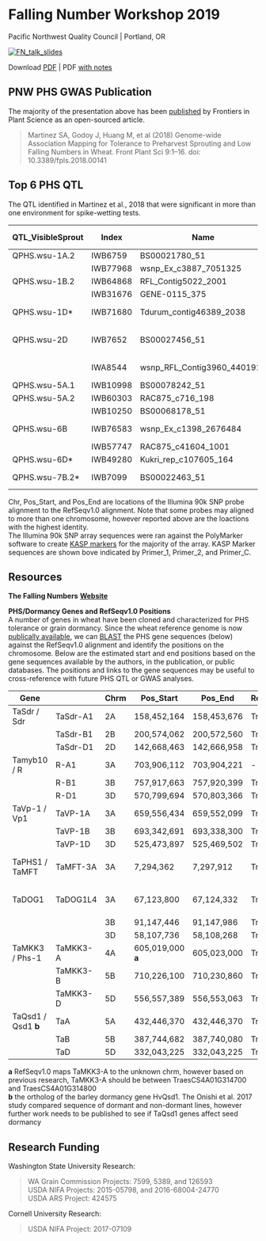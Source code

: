 # Falling Number Workshop 2019  
Pacific Northwest Quality Council | Portland, OR  

[![FN_talk_slides](https://github.com/shantel-martinez/Lab_Resources/blob/master/example_img/SMartinez%20FN%20Workshop%2001.30.2019.png)](https://github.com/shantel-martinez/FNWorkshop2019/blob/master/SMartinez%20FN%20Workshop%2001.30.2019.pdf)

Download [PDF](https://github.com/shantel-martinez/FNWorkshop2019/blob/master/SMartinez%20FN%20Workshop%2001.30.2019.pdf) | PDF [with notes](https://github.com/shantel-martinez/FNWorkshop2019/blob/master/SMartinez%20FN%20Workshop%2001.30.2019%20Notes.pdfs) 

## PNW PHS GWAS Publication  
The majority of the presentation above has been [published](https://www.frontiersin.org/articles/10.3389/fpls.2018.00141/full) by Frontiers in Plant Science as an open-sourced article.   
> Martinez SA, Godoy J, Huang M, et al (2018) Genome-wide Association Mapping for Tolerance to Preharvest Sprouting and Low Falling Numbers in Wheat. Front Plant Sci 9:1–16. doi: 10.3389/fpls.2018.00141 

## Top 6 PHS QTL 
The QTL identified in Martinez et al., 2018 that were significant in more than one environment for spike-wetting tests.   

| QTL_VisibleSprout | Index    | Name                        | Chr   | Pos_Start   | Pos_End     | Environment                | Favorable Allele | Primer_1                  | Primer_2                  | Primer_C                 |
| -------------- | -------- | --------------------------- | ----- | ----------- | ----------- | -------------------------- | ---------------- | ------------------------- | ------------------------- | ------------------------ |
| QPHS.wsu-1A.2  | IWB6759  | BS00021780_51               | 1A    | 591,950,221 | 591,950,321 | P14 d3                     | A/G              | acacgacACcaagtgcacA       | acacgacACcaagtgcacG       | ccttcagttgtgagctGtgaG    |
|                | IWB77968 | wsnp_Ex_c3887_7051325       | 1A    | -           | -           | P14 d3                     | A/G              | gActCgcCataacTtttgttTcA   | gActCgcCataacTtttgttTcG   | acagagatggaccaacctgG     |
| QPHS.wsu-1B.2  | IWB64868 | RFL_Contig5022_2001         | 1B    | 663,047,736 | 663,047,836 | C14 d4                     | A/G              | tgctgctgatcGcgctgT        | tgctgctgatcGcgctgC        | cgtttcacacagttcgcg       |
|                | IWB31676 | GENE-0115_375               | 1A    | 574,831,161 | 574,831,061 | P16 d3                     | A/G              | gggtatgggtacagctttataaacA | gggtatgggtacagctttataaacC | agtgcttcataccaccttgC     |
| QPHS.wsu-1D*   | IWB71680 | Tdurum_contig46389_2038     | 3B | 29,355,667  | 29,355,567  | P14, P16 d6, P16 SI        | A/G              | agctgcatAtgtttccaaAtacT   | agctgcatAtgtttccaaAtacC   | tcaAaaggCttcttCAaaaaCCAA |
| QPHS.wsu-2D    | IWB7652  | BS00027456_51               | 2D    | 351,983,138 | 351,983,038 | C14 d4, C14 d5, C14 d6, d7 | T/C              | -                         | -                         | -                        |
|                | IWA8544  | wsnp_RFL_Contig3960_4401914 | 2D    | 277,937,915 | 277,937,815 | P16 d3, P16 d4, C14 SI     | A/G              | ggaatatagatgggaccactagcA  | ggaatatagatgggaccactagcG  | acagataaaaggaaccggcA     |
| QPHS.wsu-5A.1  | IWB10998 | BS00078242_51               | 5A    | 469,612,740 | 469,612,640 | C14 SI                     | T/C              | acaccaattgcccttatctaccT   | acaccaattgcccttatctaccC   | aattcttgagggcgtccgag     |
| QPHS.wsu-5A.2  | IWB60303 | RAC875_c716_198             | 5D | 424,663,024 | 424,663,123 | C15 d7                     | A/G              | agtctgactggaacatcccA      | agtctgactggaacatcccG      | ggaagttcgagacgtacatattcA |
|                | IWB10250 | BS00068178_51               | 5A    | 540,052,088 | 540,052,188 | P15 d5                     | T/C              | catcagtccaagaagacgatgaT   | catcagtccaagaagacgatgaC   | ggtgtctccgtcccaagtac     |
| QPHS.wsu-6B    | IWB76583 | wsnp_Ex_c1398_2676484       | 6B    | 417,238,843 | 417,238,653 | P14 d6, P14 SI, P14 d5     | A/G              | tggtttccatgtgaattAgagtcA  | tggtttccatgtgaattAgagtcG  | tgggaaaacaaaggggcgG      |
|                | IWB57747 | RAC875_c41604_1001          | 6B    | 309,775,161 | 309,775,061 | P16 SI                     | A/G              | ctgcttcgccacaccacA        | ctgcttcgccacaccacG        | gatggcgaagaacaacaggc     |
| QPHS.wsu-6D*   | IWB49280 | Kukri_rep_c107605_164       | 6D    | -           | -           | P15 d7                     | A/G              | GgctgaatggTtgaagtttgataaT | GgctgaatggTtgaagtttgataaC | caaagcatgaaagaaagggagT   |
| QPHS.wsu-7B.2* | IWB7099  | BS00022463_51               | 7B    | 608,810,414 | 608,810,514 | C14 d5, C14 SI, P16 SI     | A/G              | gtcagacatgaaagtagttgactcA | gtcagacatgaaagtagttgactcG | tgtaGccagtttcctttgtctcC  |

Chr, Pos_Start, and Pos_End are locations of the Illumina 90k SNP probe alignment to the RefSeqv1.0 alignment. Note that some probes may aligned to more than one chromosome, however reported above are the loactions with the highest identity.   
The Illumina 90k SNP array sequences were ran against the PolyMarker software to create [KASP markers](http://polymarker.tgac.ac.uk/Markdown?md=DesignedPrimers) for the majority of the array. KASP Marker sequences are shown bove indicated by Primer_1, Primer_2, and Primer_C.      

## Resources  
**The Falling Numbers** [**Website**](http://steberlab.org/project7599.php)  

**PHS/Dormancy Genes and RefSeqv1.0 Positions**    
A number of genes in wheat have been cloned and characterized for PHS tolerance or grain dormancy. Since the wheat reference genome is now [publically available](https://www.wheatgenome.org/News/Latest-news/Reference-Sequence), we can [BLAST](https://urgi.versailles.inra.fr/blast_iwgsc/blast.php) the PHS gene sequences (below) against the RefSeqv1.0 alignment and identify the positions on the chromosome. Below are the estimated start and end positions based on the gene sequences available by the authors, in the publication, or public databases. The positions and links to the gene sequences may be useful to cross-reference with future PHS QTL or GWAS analyses.  

| Gene   |  | Chrm | Pos_Start    | Pos_End      | RefSeqv1.0_Gene_Name     | Reference        | Gene_Seq            |
| ------- | ------------ | ---- | ------------ | ------------ | ----------------------------------------- | ---------------------- | ------------------------------------------------------------ |
| TaSdr /    Sdr  | TaSdr-A1     | 2A   | 158,452,164  | 158,453,676  | TraesCS2A01G191400                        | [Zhang et al., 2014](https://link.springer.com/article/10.1007/s11032-013-9935-8)     | [KF021988](http://getentry.ddbj.nig.ac.jp/getentry/na/KF021988?filetype=html) |
|   | TaSdr-B1     | 2B   | 200,574,062  | 200,572,560  | TraesCS2B02G215300                        |                        | [KF021990](http://getentry.ddbj.nig.ac.jp/getentry/na/KF021990?filetype=html) |
|   | TaSdr-D1     | 2D   | 142,668,463  | 142,666,958  | TraesCS2D01G196200                        |                        | [KF021992](http://getentry.ddbj.nig.ac.jp/getentry/na/KF021992?filetype=html) |
| Tamyb10 /  R  | R-A1         | 3A   | 703,906,112  | 703,904,221  | - | [Himi et al., 2011]()      | [AB599721](https://www.ebi.ac.uk/ena/data/view/AB599721)               |
|   | R-B1         | 3B   | 757,917,663  | 757,920,399  | TraesCS3B01G515900                        |                        | [AB191459](https://www.ebi.ac.uk/ena/data/view/AB191459)                 |
|    | R-D1         | 3D   | 570,799,694  | 570,803,366  | TraesCS3D01G468400                        |                        | [AB191460](https://www.ebi.ac.uk/ena/data/view/AB191460)                 |
| TaVp-1 / Vp1      | TaVP-1A      | 3A   | 659,556,434  | 659,552,099  | TraesCS3A01G417300                        | [Yang et al., 2014](https://www.ncbi.nlm.nih.gov/pmc/articles/PMC5097096/)      | [Vp-1A](https://www.ncbi.nlm.nih.gov/gene/?term=Vp-1A) |
|   | TaVP-1B      | 3B   | 693,342,691  | 693,338,300  | TraesCS3B01G452200                        |                        | [AJ400713](http://getentry.ddbj.nig.ac.jp/getentry/na/AJ400713?filetype=html) |
|    | TaVP-1D      | 3D   | 525,473,897  | 525,469,502  | TraesCS3D01G412800                        |                        | [AJ400714](http://getentry.ddbj.nig.ac.jp/getentry/na/AJ400714?filetype=html) |
| TaPHS1 / TaMFT    | TaMFT-3A     | 3A   | 7,294,362    | 7,297,912    | TraesCS3A02G006600                        | [Nakamura et al., 2011](http://www.plantcell.org/content/23/9/3215)  | [G1UE17 ](https://www.uniprot.org/uniprot/G1UE17)                       |
| TaDOG1       | TaDOG1L4     | 3A   | 67,123,800   | 67,124,332   | TraesCS3A01G103500                        | [Ashikawa et al., 2013](http://www.sciencedirect.com/science/article/pii/S0168945213000678) | [AB555729](https://www.ebi.ac.uk/ena/data/view/AB555729)                 |
|   |              | 3B   | 91,147,446   | 91,147,986   | TraesCS3B01G120900                        |                        |                                                              |
|   |              | 3D   | 58,107,736   | 58,108,268   | TraesCS3D01G105800                        |                        |                                                              |
| TaMKK3 / Phs-1    | TaMKK3-A     | 4A   | 605,019,000 **a** | 605,023,000 | TraesCSU01G167000                         | [Torada et al., 2016](http://www.cell.com/current-biology/fulltext/S0960-9822(16)30010-0?_returnURL=http%3A%2F%2Flinkinghub.elsevier.com%2Fretrieve%2Fpii%2FS0960982216300100%3Fshowall%3Dtrue)    | [LC091368](http://getentry.ddbj.nig.ac.jp/getentry/na/LC091368?filetype=html) |
|   | TaMKK3-B     | 5B   | 710,226,100  | 710,230,860  | TraesCS5B01G565100                        |                        |                                                              |
|   | TaMKK3-D     | 5D   | 556,557,389  | 556,553,063  | TraesCS5D01G549600                        |                        | [LC091372](http://getentry.ddbj.nig.ac.jp/getentry/na/LC091372?filetype=html) |
| TaQsd1 / Qsd1 **b**    | TaA          | 5A   | 432,446,370  | 432,446,370  | TraesCS5D01G224200                        | [Onishi et al., 2017](https://doi.org/10.1186/s12864-017-3880-6)    | [Qsd1](https://static-content.springer.com/esm/art%3A10.1186%2Fs12864-017-3880-6/MediaObjects/12864_2017_3880_MOESM2_ESM.zip) |
|    | TaB          | 5B   | 387,744,682  | 387,740,080  | TraesCS5B01G214700                        |                        |                                                              |
|   | TaD          | 5D   | 332,043,225  | 332,043,225  | TraesCS5D01G224200                        |                        |                                                              |  

**a** RefSeqv1.0 maps TaMKK3-A to the unknown chrm, however based on previous research, TaMKK3-A should be between TraesCS4A01G314700 and TraesCS4A01G314800   
**b** the ortholog of the barley dormancy gene HvQsd1. The Onishi et al. 2017 study compared sequence of dormant and non-dormant lines, however further work needs to be published to see if TaQsd1 genes affect seed dormancy

## Research Funding   
Washington State University Research: 
> WA Grain Commission Projects: 7599, 5389, and 126593   
> USDA NIFA Projects: 2015-05798, and 2016-68004-24770   
> USDA ARS Project: 424575

Cornell University Research: 
> USDA NIFA Project: 2017-07109

